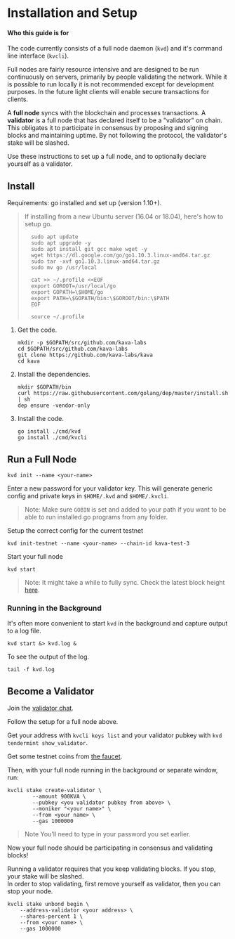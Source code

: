 
# Installation and Setup

#### Who this guide is for
The code currently consists of a full node daemon (`kvd`) and it's command line interface (`kvcli`).

Full nodes are fairly resource intensive and are designed to be run continuously on servers, primarily by people validating the network. While it is possible to run locally it is not recommended except for development purposes. In the future light clients will enable secure transactions for clients.

A **full node** syncs with the blockchain and processes transactions. A **validator** is a full node that has declared itself to be a "validator" on chain. This obligates it to participate in consensus by proposing and signing blocks and maintaining uptime. By not following the protocol, the validator's stake will be slashed.

Use these instructions to set up a full node, and to optionally declare yourself as a validator.

## Install

Requirements: go installed and set up (version 1.10+).

>If installing from a new Ubuntu server (16.04 or 18.04), here's how to setup go.
>
>       sudo apt update
>       sudo apt upgrade -y
>       sudo apt install git gcc make wget -y
>       wget https://dl.google.com/go/go1.10.3.linux-amd64.tar.gz
>       sudo tar -xvf go1.10.3.linux-amd64.tar.gz
>       sudo mv go /usr/local
>
>       cat >> ~/.profile <<EOF
>       export GOROOT=/usr/local/go
>       export GOPATH=\$HOME/go
>       export PATH=\$GOPATH/bin:\$GOROOT/bin:\$PATH
>       EOF
>
>       source ~/.profile

 1. Get the code.
 
        mkdir -p $GOPATH/src/github.com/kava-labs
        cd $GOPATH/src/github.com/kava-labs
        git clone https://github.com/kava-labs/kava
        cd kava
    
 2. Install the dependencies.
 
        mkdir $GOPATH/bin
        curl https://raw.githubusercontent.com/golang/dep/master/install.sh | sh
        dep ensure -vendor-only

 3. Install the code.

        go install ./cmd/kvd
        go install ./cmd/kvcli

## Run a Full Node

    kvd init --name <your-name>

Enter a new password for your validator key. This will generate generic config and private keys in `$HOME/.kvd` and `$HOME/.kvcli`.

> Note: Make sure `GOBIN` is set and added to your path if you want to be able to run installed go programs from any folder.

Setup the correct config for the current testnet

    kvd init-testnet --name <your-name> --chain-id kava-test-3

Start your full node

    kvd start

> Note: It might take a while to fully sync. Check the latest block height [here](http://kava-test-3.node.connector.kava.io:17127/abci_info).

### Running in the Background
It's often more convenient to start `kvd` in the background and capture output to a log file.

    kvd start &> kvd.log &

To see the output of the log.

    tail -f kvd.log



## Become a Validator
Join the [validator chat](https://riot.im/app/#/room/#kava-validators:matrix.org).

Follow the setup for a full node above.

Get your address with `kvcli keys list` and your validator pubkey with `kvd tendermint show_validator`.

Get some testnet coins from [the faucet](http://kava-test-3.faucet.connector.kava.io).

Then, with your full node running in the background or separate window, run:

    kvcli stake create-validator \
            --amount 900KVA \
            --pubkey <you validator pubkey from above> \
            --moniker "<your name>" \
            --from <your name> \
            --gas 1000000

> Note You'll need to type in your password you set earlier.

Now your full node should be participating in consensus and validating blocks!

Running a validator requires that you keep validating blocks. If you stop, your stake will be slashed.  
In order to stop validating, first remove yourself as validator, then you can stop your node.

    kvcli stake unbond begin \
        --address-validator <your address> \
        --shares-percent 1 \
        --from <your name> \
        --gas 1000000
